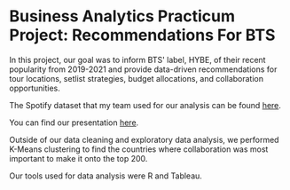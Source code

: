 # Business Analytics Practicum Project: Recommendations For BTS

In this project, our goal was to inform BTS' label, HYBE, of their recent popularity from 2019-2021 and provide data-driven recommendations for tour locations, setlist strategies, budget allocations, and collaboration opportunities.

The Spotify dataset that my team used for our analysis can be found [here](https://www.kaggle.com/datasets/dhruvildave/spotify-charts).

You can find our presentation [here](https://docs.google.com/presentation/d/1LM8if6JyuBvRmr4JiWQEqpTvsapHo6berhHbBW5MarM/edit?usp=sharing). 

Outside of our data cleaning and exploratory data analysis, we performed K-Means clustering to find the countries where collaboration was most important to make it onto the top 200.

Our tools used for data analysis were R and Tableau.
